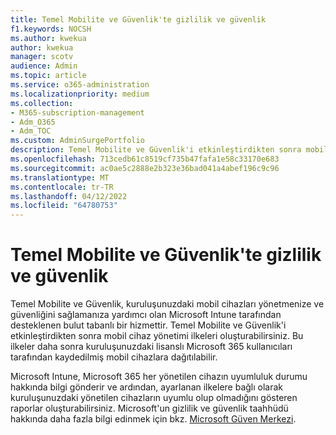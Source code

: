```yaml
---
title: Temel Mobilite ve Güvenlik'te gizlilik ve güvenlik
f1.keywords: NOCSH
ms.author: kwekua
author: kwekua
manager: scotv
audience: Admin
ms.topic: article
ms.service: o365-administration
ms.localizationpriority: medium
ms.collection:
- M365-subscription-management
- Adm_O365
- Adm_TOC
ms.custom: AdminSurgePortfolio
description: Temel Mobilite ve Güvenlik'i etkinleştirdikten sonra mobil cihaz yönetimi ilkeleri oluşturabilirsiniz.
ms.openlocfilehash: 713cedb61c8519cf735b47fafa1e58c33170e683
ms.sourcegitcommit: ac0ae5c2888e2b323e36bad041a4abef196c9c96
ms.translationtype: MT
ms.contentlocale: tr-TR
ms.lasthandoff: 04/12/2022
ms.locfileid: "64780753"
---
```

# <a name="privacy-and-security-in-basic-mobility-and-security"></a>Temel Mobilite ve Güvenlik'te gizlilik ve güvenlik

Temel Mobilite ve Güvenlik, kuruluşunuzdaki mobil cihazları yönetmenize ve güvenliğini sağlamanıza yardımcı olan Microsoft Intune tarafından desteklenen bulut tabanlı bir hizmettir. Temel Mobilite ve Güvenlik'i etkinleştirdikten sonra mobil cihaz yönetimi ilkeleri oluşturabilirsiniz. Bu ilkeler daha sonra kuruluşunuzdaki lisanslı Microsoft 365 kullanıcıları tarafından kaydedilmiş mobil cihazlara dağıtılabilir.

Microsoft Intune, Microsoft 365 her yönetilen cihazın uyumluluk durumu hakkında bilgi gönderir ve ardından, ayarlanan ilkelere bağlı olarak kuruluşunuzdaki yönetilen cihazların uyumlu olup olmadığını gösteren raporlar oluşturabilirsiniz. Microsoft'un gizlilik ve güvenlik taahhüdü hakkında daha fazla bilgi edinmek için bkz. [Microsoft Güven Merkezi](https://www.microsoft.com/trust-center).